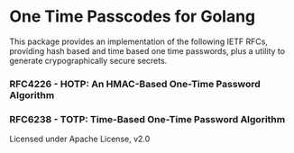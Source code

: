 # One Time Passcodes for Golang

This package provides an implementation of the following IETF RFCs, providing hash based and time based one time passwords, plus a utility to generate crypographically secure secrets. 

### RFC4226 - HOTP: An HMAC-Based One-Time Password Algorithm
### RFC6238 - TOTP: Time-Based One-Time Password Algorithm

Licensed under Apache License, v2.0
